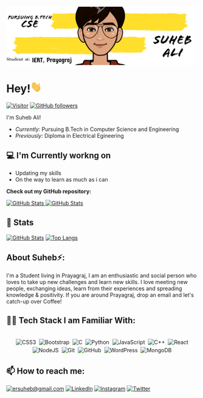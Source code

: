 

<!--
**ersuheb/ersuheb** is a ✨ _special_ ✨ repository because its `README.md` (this file) appears on your GitHub profile.

Here are some ideas to get you started:

- 🔭 I’m currently working on ...
- 🌱 I’m currently learning ...
- 👯 I’m looking to collaborate on ...
- 🤔 I’m looking for help with ...
- 💬 Ask me about ...
- 📫 How to reach me: ...
- 😄 Pronouns: ...
- ⚡ Fun fact: ...
-->

![Suheb ALi Banner Image](./banner.png)
<!-- <h2 align='center'>Suheb Ali @ ersuheb</h2>
<p align='center'><b>Pursuing B.Tech in CSE from Institute of Engineering and Rural Technology</b></p> -->

# Hey!<img src="https://raw.githubusercontent.com/ersuheb/ersuheb/master/wave.gif" width="30px" height="30px" />

[![Visitor](https://visitor-badge.laobi.icu/badge?page_id=ersuheb.ersuheb)](https://github.com/ersuheb) [![GitHub followers](https://img.shields.io/github/followers/ersuheb.svg?style=social&label=Follow)](https://github.com/ersuheb?tab=followers)

I'm Suheb Ali! 
- <i>Currently:</i> Pursuing B.Tech in Computer Science and Engineering
- <i>Previously:</i> Diploma in Electrical Egineering

<h2>💻 I'm Currently workng on</h2>

- Updating my skills
- On the way to learn as much as i can


__Check out my GitHub repository:__

<div>
  <p>
    <a href="https://github.com/ersuheb/Placement_Preparation">
      <img src="https://github-readme-stats.vercel.app/api/pin/?username=ersuheb&repo=Placement_Preparation" alt="GitHub Stats" />
    </a>
    <a href="https://github.com/ersuheb/Data_Structures_in_Real_Life">
      <img src="https://github-readme-stats.vercel.app/api/pin/?username=ersuheb&repo=Data_Structures_in_Real_Life" alt="GitHub Stats" />
    </a>
  </p>
</div>

<h2>👀 Stats</h2>

<div>
<!--   <p align="center">
    <b><em>Now listening to:</em></b> <br/>
    <img src="https://spotify-github-profile.vercel.app/api/view?uid=ersuheb.meiyappan&cover_image=true&theme=novatorem" alt="Now Listenting to" />
  </p> -->
  
  <p>
  <a href="https://github.com/ersuheb/ersuheb">
  <!-- <b><em>GitHub Stats:</em></b> <br/> -->
    <img align="center" src="https://github-readme-streak-stats.herokuapp.com/?user=ersuheb" alt="GitHub Stats" width="400" /></a>
  <!-- <br/><br/><b><em>Programming activity (Last 7 days):</em></b> <br/> -->
  <a href="https://github.com/ersuheb/ersuheb">
    <!-- img align="center" src="https://github-readme-stats-pg6wsp5so-ersuheb.vercel.app/api/wakatime?username=ersuheb" alt="WakaTime" width="400" /--> 
    <img align="center" src="github-readme-stats-ersuheb.vercel.app/api/top-langs/?username=ersuheb" alt="Top Langs" width="400" /></a>
  </p>
</div>

<h2> About Suheb⚡:</h2>

I'm a Student living in Prayagraj, I am an enthusiastic and social person who loves to take up new challenges and learn new skills. I love meeting new people, exchanging ideas, learn from their experiences and spreading knowledge & positivity. If you are around Prayagraj, drop an email and let's catch-up over Coffee! 

<h2> 👨‍💻 Tech Stack I am Familiar With: </h2>

<p align="center">
<br/>
<img alt="CSS3" src="https://img.shields.io/badge/css3%20-%231572B6.svg?&style=for-the-badge&logo=css3&logoColor=white" style="margin:2px;"/>
<img alt="Bootstrap" src="https://img.shields.io/badge/bootstrap%20-%23563D7C.svg?&style=for-the-badge&logo=bootstrap&logoColor=white" style="margin:2px;"/>
<img alt="C" src="https://img.shields.io/badge/c%20-%2300599C.svg?&style=for-the-badge&logo=c&logoColor=white" style="margin:2px;"/>
<img alt="Python" src="https://img.shields.io/badge/python%20-%2314354C.svg?&style=for-the-badge&logo=python&logoColor=white" style="margin:2px;"/>
<img alt="JavaScript" src="https://img.shields.io/badge/javascript%20-%23323330.svg?&style=for-the-badge&logo=javascript&logoColor=%23F7DF1E" style="margin:2px;"/>
<img alt="C++" src="https://img.shields.io/badge/c++%20-%2300599C.svg?&style=for-the-badge&logo=c%2B%2B&ogoColor=white" style="margin:2px;"/>
<img alt="React" src="https://img.shields.io/badge/react%20-%2320232a.svg?&style=for-the-badge&logo=react&logoColor=%2361DAFB" style="margin:2px;"/>
<img alt="NodeJS" src="https://img.shields.io/badge/node.js%20-%2343853D.svg?&style=for-the-badge&logo=node.js&logoColor=white" style="margin:2px;"/>
<img alt="Git" src="https://img.shields.io/badge/git%20-%23F05033.svg?&style=for-the-badge&logo=git&logoColor=white" style="margin:2px;"/>
<img alt="GitHub" src="https://img.shields.io/badge/github%20-%23121011.svg?&style=for-the-badge&logo=github&logoColor=white" style="margin:2px;"/>
<img alt="WordPress" src="https://img.shields.io/badge/WordPress%20-%23117AC9.svg?&style=for-the-badge&logo=WordPress&logoColor=white" style="margin:2px;"/>
<img alt="MongoDB" src ="https://img.shields.io/badge/MongoDB-%234ea94b.svg?&style=for-the-badge&logo=mongodb&logoColor=white" style="margin:2px;"/>
<br/>
</p>

<!-- - Check out my Blog: 
- Know more about me: [About Suheb](https://ersuheb.com/pages/about) 
- Write to me: [ConnectWith@ersuheb.com](mailto:ConnectWith@ersuheb.com) -->

<h2>📫 How to reach me:</h2>

<a href="mailto:ersuheb@gmail.com">![ersuheb@gmail.com](https://img.shields.io/badge/Gmail-D14836?style=for-the-badge&logo=gmail&logoColor=white)</a> <a href="https://www.linkedin.com/in/ersuheb/">![LinkedIn](https://img.shields.io/badge/LinkedIn-0077B5?style=for-the-badge&logo=linkedin&logoColor=white)</a> <a href="https://www.instagram.com/ersuheb/">![Instagram](https://img.shields.io/badge/Instagram-E4405F?style=for-the-badge&logo=instagram&logoColor=white)</a> <a href="https://twitter.com/ersuheb">![Twitter](https://img.shields.io/badge/Twitter-1DA1F2?style=for-the-badge&logo=twitter&logoColor=white)</a>
